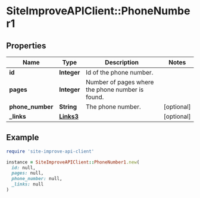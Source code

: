 # SiteImproveAPIClient::PhoneNumber1

## Properties

| Name | Type | Description | Notes |
| ---- | ---- | ----------- | ----- |
| **id** | **Integer** | Id of the phone number. |  |
| **pages** | **Integer** | Number of pages where the phone number is found. |  |
| **phone_number** | **String** | The phone number. | [optional] |
| **_links** | [**Links3**](Links3.md) |  | [optional] |

## Example

```ruby
require 'site-improve-api-client'

instance = SiteImproveAPIClient::PhoneNumber1.new(
  id: null,
  pages: null,
  phone_number: null,
  _links: null
)
```

